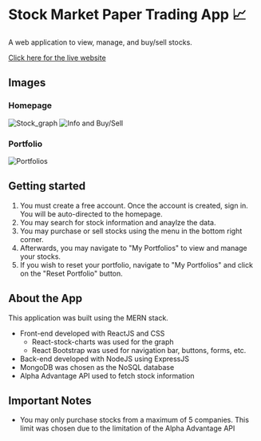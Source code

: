 # Stock Market Paper Trading App 📈

A web application to view, manage, and buy/sell stocks. 

[Click here for the live website](https://paper-trader-oq.herokuapp.com/#/home_page)

## Images
### Homepage
![Stock_graph](https://i.imgur.com/15apyK3.png)
![Info and Buy/Sell](https://i.imgur.com/N6Gzcye.png)
### Portfolio
![Portfolios](https://i.imgur.com/nlcsde6.png)

## Getting started

1. You must create a free account. Once the account is created, sign in. You will be auto-directed to the homepage.
2. You may search for stock information and anaylze the data.
3. You may purchase or sell stocks using the menu in the bottom right corner. 
4. Afterwards, you may navigate to "My Portfolios" to view and manage your stocks. 
5. If you wish to reset your portfolio, navigate to "My Portfolios" and click on the "Reset Portfolio" button. 

## About the App
This application was built using the MERN stack.
  - Front-end developed with ReactJS and CSS
    - React-stock-charts was used for the graph
    - React Bootstrap was used for navigation bar, buttons, forms, etc. 
  - Back-end developed with NodeJS using ExpressJS
  - MongoDB was chosen as the NoSQL database
  - Alpha Advantage API used to fetch stock information
  


## Important Notes
- You may only purchase stocks from a maximum of 5 companies. This limit was chosen due to the limitation of the Alpha Advantage API


